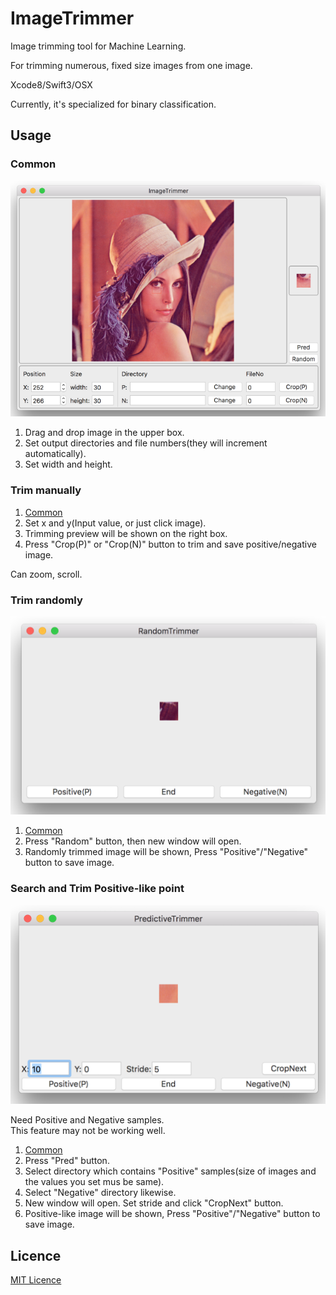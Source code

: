 # ImageTrimmer
Image trimming tool for Machine Learning.

For trimming numerous, fixed size images from one image.

Xcode8/Swift3/OSX

Currently, it's specialized for binary classification.

## Usage

### Common
![Main Window](./Resources/main.png)

1. Drag and drop image in the upper box.
1. Set output directories and file numbers(they will increment automatically).
1. Set width and height.

### Trim manually
1. [Common](#Common)
1. Set x and y(Input value, or just click image).
1. Trimming preview will be shown on the right box.
1. Press "Crop(P)" or "Crop(N)" button to trim and save positive/negative image.

Can zoom, scroll.

### Trim randomly
![Random trimming](./Resources/random.png)

1. [Common](#Common)
1. Press "Random" button, then new window will open.
1. Randomly trimmed image will be shown, Press "Positive"/"Negative" button to save image.

### Search and Trim Positive-like point
![Predictive trimming](./Resources/pred.png)

Need Positive and Negative samples.  
This feature may not be working well.  

1. [Common](#Common)
1. Press "Pred" button.
1. Select directory which contains "Positive" samples(size of images and the values you set mus be same).
1. Select "Negative" directory likewise.
1. New window will open. Set stride and click "CropNext" button.
1. Positive-like image will be shown, Press "Positive"/"Negative" button to save image.


## Licence
[MIT Licence](./LICENSE)